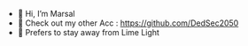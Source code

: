- 👋 Hi, I’m Marsal
-  👀 Check out my other Acc : https://github.com/DedSec2050
-  🌱 Prefers to stay away from Lime Light
<!--
- 👀 I’m interested in ...
- 🌱 I’m currently learning ...
- 💞️ I’m looking to collaborate on ...
- 📫 How to reach me ...

MarsalS1050/MarsalS1050 is a ✨ special ✨ repository because its `README.md` (this file) appears on your GitHub profile.
You can click the Preview link to take a look at your changes.
--->

